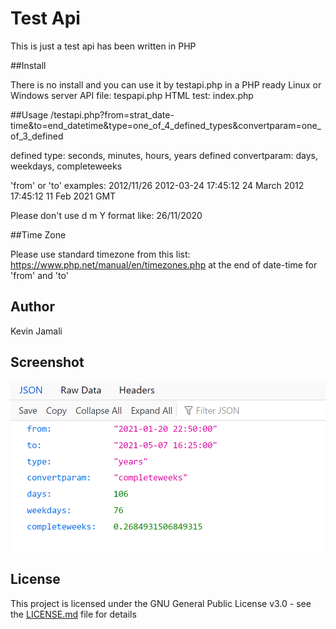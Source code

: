 # Test Api
This is just a test api has been written in PHP

##Install

There is no install and you can use it by testapi.php in a PHP ready Linux or Windows server
API file: tespapi.php
HTML test: index.php 

##Usage
/testapi.php?from=strat_date-time&to=end_datetime&type=one_of_4_defined_types&convertparam=one_of_3_defined

defined type: seconds, minutes, hours, years
defined convertparam: days, weekdays, completeweeks

'from' or 'to' examples:
2012/11/26
2012-03-24 17:45:12
24 March 2012 17:45:12
11 Feb 2021 GMT

Please don't use d m Y format like: 26/11/2020

##Time Zone

Please use standard timezone from this list: https://www.php.net/manual/en/timezones.php at the end of date-time for 'from' and 'to'

## Author
Kevin Jamali

## Screenshot
![Json result](https://github.com/kevinjamali/testapi/blob/main/images/tetsapi-json.png)


## License

This project is licensed under the GNU General Public License v3.0 - see the [LICENSE.md](LICENSE.md) file for details
